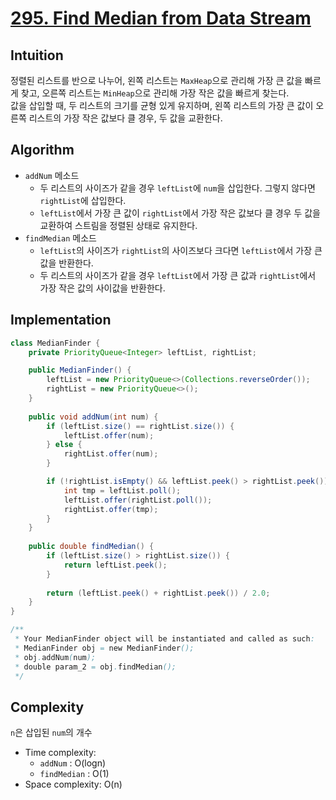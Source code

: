 # [295. Find Median from Data Stream](https://leetcode.com/problems/find-median-from-data-stream/description/)

## Intuition
정렬된 리스트를 반으로 나누어, 왼쪽 리스트는 `MaxHeap`으로 관리해 가장 큰 값을 빠르게 찾고, 오른쪽 리스트는 `MinHeap`으로 관리해 가장 작은 값을 빠르게 찾는다.\
값을 삽입할 때, 두 리스트의 크기를 균형 있게 유지하며, 왼쪽 리스트의 가장 큰 값이 오른쪽 리스트의 가장 작은 값보다 클 경우, 두 값을 교환한다.

## Algorithm
- `addNum` 메소드 
  - 두 리스트의 사이즈가 같을 경우 `leftList`에 `num`을 삽입한다. 그렇지 않다면 `rightList`에 삽입한다.
  - `leftList`에서 가장 큰 값이 `rightList`에서 가장 작은 값보다 클 경우 두 값을 교환하여 스트림을 정렬된 상태로 유지한다.
- `findMedian` 메소드
  - `leftList`의 사이즈가 `rightList`의 사이즈보다 크다면 `leftList`에서 가장 큰 값을 반환한다.
  - 두 리스트의 사이즈가 같을 경우 `leftList`에서 가장 큰 값과 `rightList`에서 가장 작은 값의 사이값을 반환한다.

## Implementation
```java
class MedianFinder {
    private PriorityQueue<Integer> leftList, rightList;

    public MedianFinder() {
        leftList = new PriorityQueue<>(Collections.reverseOrder());
        rightList = new PriorityQueue<>();
    }
    
    public void addNum(int num) {
        if (leftList.size() == rightList.size()) {
            leftList.offer(num);
        } else {
            rightList.offer(num);
        }

        if (!rightList.isEmpty() && leftList.peek() > rightList.peek()) {
            int tmp = leftList.poll();
            leftList.offer(rightList.poll());
            rightList.offer(tmp);
        }
    }
    
    public double findMedian() {
        if (leftList.size() > rightList.size()) {
            return leftList.peek();
        }
        
        return (leftList.peek() + rightList.peek()) / 2.0;
    }
}

/**
 * Your MedianFinder object will be instantiated and called as such:
 * MedianFinder obj = new MedianFinder();
 * obj.addNum(num);
 * double param_2 = obj.findMedian();
 */
```

## Complexity
`n`은 삽입된 `num`의 개수
- Time complexity:
  - `addNum` : O(logn)
  - `findMedian` : O(1)
- Space complexity: O(n)
